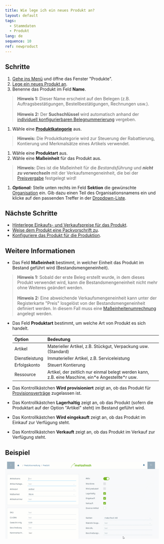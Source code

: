 ```yaml
---
title: Wie lege ich ein neues Produkt an?
layout: default
tags:
  - Stammdaten
  - Produkt
lang: de
sequence: 10
ref: newproduct
---
```


## Schritte
1. [Gehe ins Menü](Menu) und öffne das Fenster "Produkte".
1. [Lege ein neues Produkt an](Neuer_Datensatz_Fenster_Webui).
1. Benenne das Produkt im Feld **Name**.
 >**Hinweis 1:** Dieser Name erscheint auf den Belegen (z.B. Auftragsbestätigungen, Bestellbestätigungen, Rechnungen usw.).<br><br>
 >**Hinweis 2:** Der **Suchschlüssel** wird automatisch anhand der [individuell konfigurierbaren Belegnummerierung](Belegnummern_definieren) vergeben.

1. Wähle eine [**Produktkategorie**](NeueProduktkategorie) aus.
 >**Hinweis:** Die Produktkategorie wird zur Steuerung der Rabattierung, Kontierung und Merkmalsätze eines Artikels verwendet.

1. Wähle eine **Produktart** aus.
1. Wähle eine **Maßeinheit** für das Produkt aus.
 >**Hinweis:** Dies ist die Maßeinheit für die *Bestandsführung* und ***nicht zu verwechseln*** mit der Verkaufsmengeneinheit, die bei der [Preisvergabe](ProduktPreis) festgelegt wird!

1. ***Optional:*** Stelle unten rechts im Feld **Sektion** die gewünschte [Organisation](Org_Neue_Organisation_anlegen) ein. Gib dazu einen Teil des Organisationsnamens ein und klicke auf den passenden Treffer in der <a href="Keyboard_Shortcuts_Liste#dropdown" title="Dynamisches Suchfeld (Autocomplete)">Dropdown-Liste</a>.

## Nächste Schritte
- [Hinterlege Einkaufs- und Verkaufspreise für das Produkt](ProduktPreis).
- [Weise dem Produkt eine Packvorschrift zu](CU-TU_Zuordnung).
- [Konfiguriere das Produkt für die Produktion](Produktplandaten).

## Weitere Informationen
- Das Feld **Maßeinheit** bestimmt, in welcher Einheit das Produkt im Bestand geführt wird (Bestandsmengeneinheit).
 >**Hinweis 1:** Sobald der erste Beleg erstellt wurde, in dem dieses Produkt verwendet wird, kann die Bestandsmengeneinheit nicht mehr ohne Weiteres geändert werden.<br><br>
 >**Hinweis 2:** Eine abweichende Verkaufsmengeneinheit kann unter der Registerkarte "Preis" losgelöst von der Bestandsmengeneinheit definiert werden. In diesem Fall muss eine [Maßeinheitenumrechnung](Masseinheiten_umrechnen) angelegt werden.

- Das Feld **Produktart** bestimmt, um welche Art von Produkt es sich handelt.

  | Option | Bedeutung |
  | :--- | :--- |
  | Artikel | Materieller Artikel, z.B. Stückgut, Verpackung usw. (Standard) |
  | Dienstleistung | Immaterieller Artikel, z.B. Serviceleistung |
  | Erfolgskonto | Steuert Kontierung |
  | Ressource | Artikel, der zeitlich nur einmal belegt werden kann, z.B. eine Maschine, ein\*e Angestellte\*r usw. |

- Das Kontrollkästchen **Wird provisioniert** zeigt an, ob das Produkt für [Provisionsverträge](Provisionsvertrag_erzeugen) zugelassen ist.
- Das Kontrollkästchen **Lagerhaltig** zeigt an, ob das Produkt (sofern die Produktart auf der Option "Artikel" steht) im Bestand geführt wird.
- Das Kontrollkästchen **Wird eingekauft** zeigt an, ob das Produkt im Einkauf zur Verfügung steht.
- Das Kontrollkästchen **Verkauft** zeigt an, ob das Produkt im Verkauf zur Verfügung steht.

## Beispiel
<kbd><img src="assets/neuesprodukt.gif" alt="GIF: Neues Produkt anlegen"></kbd>
